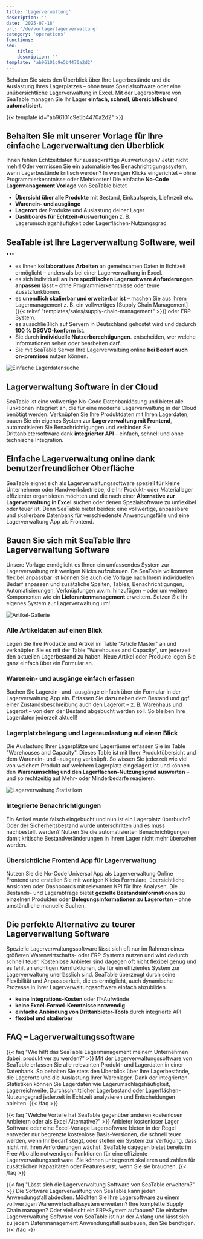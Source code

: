 ```yaml
---
title: 'Lagerverwaltung'
description: ''
date: '2025-07-18'
url: '/de/vorlage/lagerverwaltung'
category: 'operations'
functions:
seo:
    title: ''
    description: ''
template: 'ab96101c9e5b4470a2d2'
---
```


Behalten Sie stets den Überblick über Ihre Lagerbestände und die Auslastung Ihres Lagerplatzes – ohne teure Spezialsoftware oder eine unübersichtliche Lagerverwaltung in Excel. Mit der Lagersoftware von SeaTable managen Sie Ihr Lager **einfach, schnell, übersichtlich und automatisiert**.

{{< template id="ab96101c9e5b4470a2d2" >}}

## Behalten Sie mit unserer Vorlage für Ihre einfache Lagerverwaltung den Überblick

Ihnen fehlen Echtzeitdaten für aussagkräftige Auswertungen? Jetzt nicht mehr! Oder vermissen Sie ein automatisiertes Benachrichtigungssystem, wenn Lagerbestände kritisch werden? In wenigen Klicks eingerichtet – ohne Programmierkenntnisse oder Mehrkosten! Die einfache **No-Code Lagermanagement Vorlage** von SeaTable bietet

- **Übersicht über alle Produkte** mit Bestand, Einkaufspreis, Lieferzeit etc.
- **Warenein- und ausgänge**
- **Lagerort** der Produkte und Auslastung deiner Lager
- **Dashboards für Echtzeit-Auswertungen** z. B. Lagerumschlagshäufigkeit oder Lagerflächen-Nutzungsgrad

## SeaTable ist Ihre Lagerverwaltung Software, weil ...

- es Ihnen **kollaboratives Arbeiten** an gemeinsamen Daten in Echtzeit ermöglicht – anders als bei einer Lagerverwaltung in Excel.
- es sich individuell **an Ihre spezifischen Lagersoftware Anforderungen anpassen** lässt – ohne Programmierkenntnisse oder teure Zusatzfunktionen.
- es **unendlich skalierbar und erweiterbar ist** – machen Sie aus Ihrem Lagermanagement z. B. ein vollwertiges [Supply Chain Management]({{< relref "templates/sales/supply-chain-management" >}}) oder ERP-System.
- es ausschließlich auf Servern in Deutschland gehostet wird und dadurch **100 % DSGVO-konform** ist.
- Sie durch **individuelle Nutzerberechtigungen**. entscheiden, wer welche Informationen sehen oder bearbeiten darf.
- Sie mit SeaTable Server Ihre Lagerverwaltung online **bei Bedarf auch on-premises** nutzen können.

![Einfache Lagerdatensuche](warehouse-enquiry.jpg)

## Lagerverwaltung Software in der Cloud

SeaTable ist eine vollwertige No-Code Datenbanklösung und bietet alle Funktionen integriert an, die für eine moderne Lagerverwaltung in der Cloud benötigt werden. Verknüpfen Sie Ihre Produktdaten mit Ihren Lagerdaten, bauen Sie ein eigenes System zur **Lagerverwaltung mit Frontend**, automatisieren Sie Benachrichtigungen und verbinden Sie Drittanbietersoftware dank **integrierter API** – einfach, schnell und ohne technische Integration.

## Einfache Lagerverwaltung online dank benutzerfreundlicher Oberfläche

SeaTable eignet sich als Lagerverwaltungssoftware speziell für kleine Unternehmen oder Handwerksbetriebe, die Ihr Produkt- oder Materiallager effizienter organisieren möchten und die nach einer **Alternative zur Lagerverwaltung in Excel** suchen oder denen Spezialsoftware zu unflexibel oder teuer ist. Denn SeaTable bietet beides: eine vollwertige, anpassbare und skalierbare Datenbank für verschiedenste Anwendungsfälle und eine Lagerverwaltung App als Frontend.

## Bauen Sie sich mit SeaTable Ihre Lagerverwaltung Software

Unsere Vorlage ermöglicht es Ihnen ein umfassendes System zur Lagerverwaltung mit wenigen Klicks aufzubauen. Da SeaTable vollkommen flexibel anpassbar ist können Sie auch die Vorlage nach Ihrem individuellen Bedarf anpassen und zusätzliche Spalten, Tables, Benachrichtigungen, Automatisierungen, Verknüpfungen u.v.m. hinzufügen – oder um weitere Komponenten wie ein **Lieferantenmanagement** erweitern. Setzen Sie Ihr eigenes System zur Lagerverwaltung um!

![Artikel-Gallerie](stock-gallery.jpg)

### Alle Artikeldaten auf einen Blick

Legen Sie Ihre Produkte und Artikel im Table "Article Master" an und verknüpfen Sie es mit der Table "Warehouses and Capacity", um jederzeit den aktuellen Lagerbestand zu haben. Neue Artikel oder Produkte legen Sie ganz einfach über ein Formular an.

### Warenein- und ausgänge einfach erfassen

Buchen Sie Lagerein- und -ausgänge einfach über ein Formular in der Lagerverwaltung App ein. Erfassen Sie dazu neben dem Bestand und ggf. einer Zustandsbeschreibung auch den Lagerort – z. B. Warenhaus und Lagerort – von dem der Bestand abgebucht werden soll. So bleiben Ihre Lagerdaten jederzeit aktuell!

### Lagerplatzbelegung und Lagerauslastung auf einen Blick

Die Auslastung Ihrer Lagerplätze und Lagerräume erfassen Sie im Table "Warehouses and Capacity". Dieses Table ist mit Ihrer Produktübersicht und dem Warenein- und -ausgang verknüpft. So wissen Sie jederzeit wie viel von welchem Produkt auf welchem Lagerplatz eingelagert ist und können den **Warenumschlag und den Lagerflächen-Nutzungsgrad auswerten** – und so rechtzeitig auf Mehr- oder Minderbedarfe reagieren.

![Lagerverwaltung Statistiken](warehouse-statistics.jpg)

### Integrierte Benachrichtigungen

Ein Artikel wurde falsch eingebucht und nun ist ein Lagerplatz überbucht? Oder der Sicherheitsbestand wurde unterschritten und es muss nachbestellt werden? Nutzen Sie die automatisierten Benachrichtigungen damit kritische Bestandveränderungen in Ihrem Lager nicht mehr übersehen werden.

### Übersichtliche Frontend App für Lagerverwaltung

Nutzen Sie die No-Code Universal App als Lagerverwaltung Online Frontend und erstellen Sie mit wenigen Klicks Formulare, übersichtliche Ansichten oder Dashboards mit relevanten KPI für Ihre Analysen. Die Bestands- und Lagerabfrage bietet **gezielte Bestandsinformationen** zu einzelnen Produkten oder **Belegungsinformationen zu Lagerorten** – ohne umständliche manuelle Suchen.

## Die perfekte Alternative zu teurer Lagerverwaltung Software  

Spezielle Lagerverwaltungssoftware lässt sich oft nur im Rahmen eines größeren Warenwirtschafts- oder ERP-Systems nutzen und wird dadurch schnell teuer. Kostenlose Anbieter sind dagegen oft nicht flexibel genug und es fehlt an wichtigen Kernfuktionen, die für ein effizientes System zur Lagerverwaltung unerlässlich sind. SeaTable überzeugt durch seine Flexibilität und Anpassbarkeit, die es ermöglicht, auch dynamische Prozesse in Ihrer Lagerverwaltungssoftware einfach abzubilden.

- **keine Integrations-Kosten** oder IT-Aufwände
- **keine Excel-Formel-Kenntnisse notwendig**
- **einfache Anbindung von Drittanbieter-Tools** durch integrierte API
- **flexibel und skalierbar**

## FAQ – Lagerverwaltungssoftware

{{< faq "Wie hilft das SeaTable Lagermanagement meinem Unternehmen dabei, produktiver zu werden?" >}}
Mit der Lagerverwaltungssoftware von SeaTable erfassen Sie alle relevanten Produkt- und Lagerdaten in einer Datenbank. So behalten Sie stets den Überblick über Ihre Lagerbestände, die Lagerorte und die Auslastung Ihrer Warenlager. Dank der integrierten Statistiken können Sie Lagerdaten wie Lagerumschlagshäufigkeit, Lagerreichweite, Durchschnittlicher Lagerbestand oder Lagerflächen-Nutzungsgrad jederzeit in Echtzeit analysieren und Entscheidungen ableiten.
{{< /faq >}}

{{< faq "Welche Vorteile hat SeaTable gegenüber anderen kostenlosen Anbietern oder als Excel Alternative?" >}}
Anbieter kostenloser Lager Software oder eine Excel-Vorlage Lagersoftware bieten in der Regel entweder nur begrenzte kostenlose Basis-Versionen, die schnell teuer werden, wenn Ihr Bedarf steigt, oder stellen ein System zur Verfügung, dass nicht mit Ihren Anforderungen wächst. SeaTable dagegen bietet bereits im Free Abo alle notwendigen Funktionen für eine effiziente Lagerverwaltungssoftware. Sie können unbegrenzt skalieren und zahlen für zusätzlichen Kapazitäten oder Features erst, wenn Sie sie brauchen.
{{< /faq >}}

{{< faq "Lässt sich die Lagerverwaltung Software von SeaTable erweitern?" >}}
Die Software Lagerverwaltung von SeaTable kann jeden Anwendungsfall abdecken. Möchten Sie Ihre Lagersoftware zu einem vollwertigen Warenwirtschaftssystem erweitern? Ihre komplette Supply Chain managen? Oder vielleicht ein ERP-System aufbauen? Die einfache Lagerverwaltung Software von SeaTable ist nur der Anfang und lässt sich zu jedem Datenmanagement Anwendungsfall ausbauen, den Sie benötigen.
{{< /faq >}}